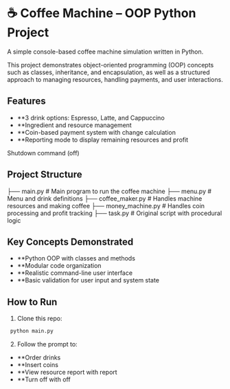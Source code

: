 #  ☕ Coffee Machine – OOP Python Project

A simple console-based coffee machine simulation written in Python. 

This project demonstrates object-oriented programming (OOP) concepts such as classes, inheritance, and encapsulation, as well as a structured approach to managing resources, handling payments, and user interactions.

## Features

* **3 drink options: Espresso, Latte, and Cappuccino
* **Ingredient and resource management
* **Coin-based payment system with change calculation
* **Reporting mode to display remaining resources and profit

Shutdown command (off)

## Project Structure
</pre>
├── main.py             # Main program to run the coffee machine
├── menu.py             # Menu and drink definitions
├── coffee_maker.py     # Handles machine resources and making coffee
├── money_machine.py    # Handles coin processing and profit tracking
├── task.py             # Original script with procedural logic
</pre>

## Key Concepts Demonstrated

* **Python OOP with classes and methods
* **Modular code organization
* **Realistic command-line user interface
* **Basic validation for user input and system state


## How to Run
1. Clone this repo:

 ```bash 
  python main.py   
 ```

2. Follow the prompt to:

* **Order drinks
* **Insert coins
* **View resource report with report
* **Turn off with off
